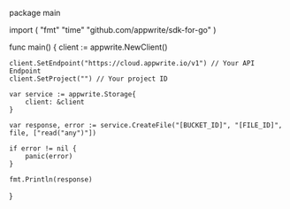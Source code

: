 package main

import (
    "fmt"
    "time"
    "github.com/appwrite/sdk-for-go"
)

func main() {
    client := appwrite.NewClient()

    client.SetEndpoint("https://cloud.appwrite.io/v1") // Your API Endpoint
    client.SetProject("") // Your project ID

    var service := appwrite.Storage{
        client: &client
    }

    var response, error := service.CreateFile("[BUCKET_ID]", "[FILE_ID]", file, ["read("any")"])

    if error != nil {
        panic(error)
    }

    fmt.Println(response)
}
